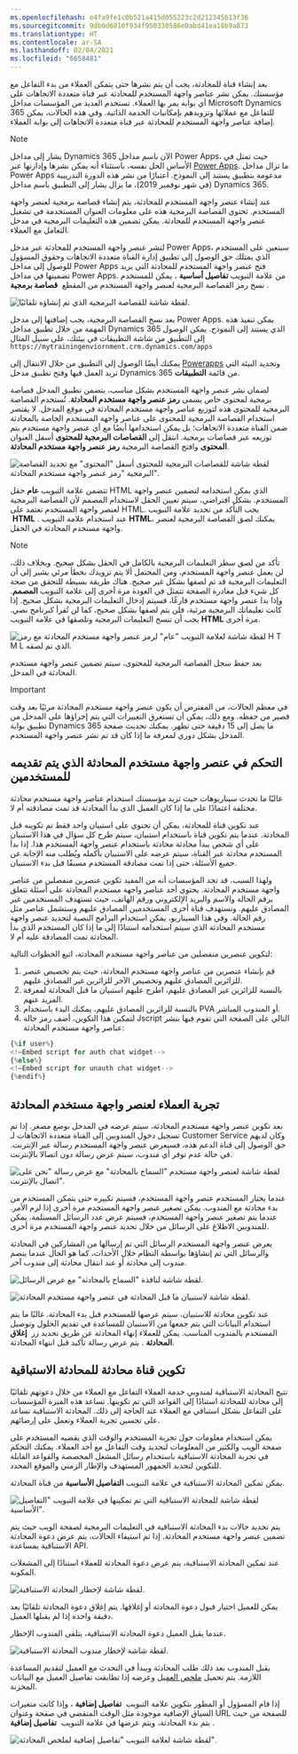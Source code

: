```yaml
---
ms.openlocfilehash: e4fa9fe1c0b521a415d055223c2d212345613f36
ms.sourcegitcommit: 9db0d6810f934f950330586e0abd41ea18b9a873
ms.translationtype: HT
ms.contentlocale: ar-SA
ms.lasthandoff: 02/04/2021
ms.locfileid: "6658481"
---
```

بعد إنشاء قناة للمحادثة، يجب أن يتم نشرها حتى يتمكن العملاء من بدء التفاعل مع مؤسستك. يمكن نشر عناصر واجهة المستخدم للمحادثة عبر قناة متعددة الاتجاهات على أي بوابة يمر بها العملاء. تستخدم العديد من المؤسسات مداخل Microsoft Dynamics 365 للتفاعل مع عملائها وتزويدهم بإمكانيات الخدمة الذاتية. وفي هذه الحالات، يمكن إضافة عناصر واجهة المستخدم للمحادثة عبر قناة متعددة الاتجاهات إلى بوابة العملاء.

> [!NOTE]
> يشار إلى مداخل Dynamics 365 الآن باسم مداخل Power Apps، حيث تمثل في الأساس الحل نفسه، باستثناء أنه يمكن نشرها وإدارتها عبر [Power Apps](https://make.powerapps.com/?azure-portal=true). ما تزال مداخل Power Apps مدعومة بتطبيق يستند إلى النموذج. اعتبارًا من نشر هذه الدورة التدريبية (في شهر نوفمبر 2019)، ما يزال يشار إلى التطبيق باسم مداخل Dynamics 365. 

عند إنشاء عنصر واجهة المستخدم للمحادثة، يتم إنشاء قصاصة برمجية لعنصر واجهة المستخدم. تحتوي القصاصة البرمجية هذه على معلومات العنوان المستخدمة في تشغيل عنصر واجهة المستخدم للمحادثة. يمكن تضمين هذه التعليمات البرمجية في مدخل التعامل مع العملاء.

لنشر عنصر واجهة المستخدم للمحادثة عبر مدخل Power Apps، سيتعين على المستخدم الذي يمتلك حق الوصول إلى تطبيق إدارة القناة متعددة الاتجاهات وحقوق المسؤول للوصول إلى مداخل Power Apps فتح عنصر واجهة المستخدم للمحادثة التي يريد تضمينها في مداخل Power Apps. من علامة التبويب **تفاصيل أساسية** ، يمكن للمستخدم نسخ رمز القصاصة البرمجية لعنصر واجهة المستخدم من المقطع  **قصاصة برمجية** .

![لقطة شاشة للقصاصة البرمجية الذي تم إنشاؤه تلقائيًا.](../media/chat-5-1.png)

بعد نسخ القصاصة البرمجية، يجب إضافتها إلى مدخل Power Apps. يمكن تنفيذ هذه المهمة من خلال تطبيق مداخل Dynamics 365 الذي يستند إلى النموذج. يمكن الوصول إلى التطبيق من شاشة التطبيقات في بيئتك، على سبيل المثال `https://mytrainingenviornment.crm.dynamics.com/apps`

يمكنك أيضًا الوصول إلى التطبيق من خلال الانتقال إلى [Powerapps](https://make.powerapps.com/?azure-portal=true) وتحديد البيئة التي تريد العمل فيها وفتح تطبيق مدخل Dynamics 365 من قائمة **التطبيقات**.

لضمان نشر عنصر واجهة المستخدم بشكل مناسب، يتضمن تطبيق المدخل قصاصة برمجية لمحتوى خاص يسمى **رمز عنصر واجهة مستخدم المحادثة**. تُستخدم القصاصة البرمجية للمحتوى هذه لتوزيع عناصر واجهة مستخدم المحادثة في موقع المدخل. لا يقتصر استخدام القصاصة البرمجية للمحتوى على عناصر واجهة المستخدم الخاصة بالمحادثة ضمن القناة متعددة الاتجاهات؛ بل يمكن استخدامها أيضًا مع أي عنصر واجهة مستخدم يتم توزيعه عبر قصاصات برمجية. انتقل إلى **القصاصات البرمجية للمحتوى** أسفل العنوان **المحتوى** وافتح القصاصة البرمجية **رمز عنصر واجهة مستخدم المحادثة**. 

![لقطة شاشة للقصاصات البرمجية للمحتوى أسفل "المحتوى" مع تحديد القصاصة البرمجية "رمز عنصر واجهة مستخدم المحادثة".](../media/chat-5-2.png)

تتضمن علامة التبويب **عام** حقل HTML الذي يمكن استخدامه لتضمين عنصر واجهة المستخدم. بشكل افتراضي، سيتم تعيين الحقل لاستخدام المصمم لأن القصاصة البرمجية لعنصر واجهة المستخدم تعتمد على HTML. يجب التأكد من تحديد علامة التبويب  **HTML** . عند استخدام علامة التبويب **HTML‎**، يمكنك لصق القصاصة البرمجية لعنصر واجهة مستخدم المحادثة في الحقل.

> [!NOTE]
> تأكد من لصق سطر التعليمات البرمجية بالكامل في الحقل بشكل صحيح. وبخلاف ذلك، لن يعمل عنصر واجهة المستخدم، ومن المحتمل ألا يتم تزويدك بخطأ مرئي يشير إلى أن التعليمات البرمجية قد تم لصقها بشكل غير صحيح. هناك طريقة بسيطة للتحقق من صحة كل شيء قبل مغادرة الصفحة تتمثل في العودة مرة أخرى إلى علامة التبويب **المصمم**. وإذا بدا عنصر واجهة مستخدم فارغًا، فسيتم إدخال التعليمات البرمجية بشكل صحيح. إذا كانت تعليماتك البرمجية مرئية، فلن يتم لصقها بشكل صحيح، كما لن تُقرأ كبرنامج نصي. يجب أن تنسخ التعليمات البرمجية وتلصقها في علامة التبويب **HTML** مرة أخرى.

![لقطة شاشة لعلامة التبويب "عام" لرمز عنصر واجهة مستخدم المحادثة مع رمز H T M L الذي تم لصقه.](../media/chat-5-3.png)

بعد حفظ سجل القصاصة البرمجية للمحتوى، سيتم تضمين عنصر واجهة مستخدم المحادثة في المدخل.

> [!IMPORTANT]
> في معظم الحالات، من المفترض أن يكون عنصر واجهة مستخدم المحادثة مرئيًا بعد وقت قصير من حفظه. ومع ذلك، يمكن أن تستغرق التغييرات التي يتم إجراؤها على المدخل من تطبيق بوابة Dynamics 365 ما يصل إلى 15 دقيقة حتى تظهر. يمكنك تحديث صفحة المدخل بشكل دوري لمعرفة ما إذا كان قد تم نشر عنصر واجهة المستخدم.

## <a name="control-which-chat-widget-is-presented-to-users"></a>التحكم في عنصر واجهة مستخدم المحادثة الذي يتم تقديمه للمستخدمين

غالبًا ما تحدث سيناريوهات حيث تريد مؤسستك استخدام عناصر واجهة مستخدم محادثة مختلفة اعتمادًا على ما إذا كان العميل الذي بدأ المحادثة قد تمت مصادقته أم لا.  

عند تكوين قناة للمحادثة، يمكن أن تحتوي على استبيان واحد فقط تم تكوينه قبل المحادثة. عندما يتم تكوين قناة باستخدام استبيان، سيتم طرح كل سؤال في هذا الاستبيان على أي شخص يبدأ محادثة محادثة باستخدام عنصر واجهة المستخدم هذا. إذا بدأ المستخدم محادثة عبر القناة، سيتم عرضه على الاستبيان بأكمله ويُطلب منه الإجابة عن جميع الأسئلة، حتى إذا تمت مصادقة المستخدم مسبقًا قبل بدء الاستبيان.  

ولهذا السبب، قد تجد المؤسسات أنه من المفيد تكوين عنصرين منفصلين من عناصر واجهة مستخدم المحادثة. يحتوي أحد عناصر واجهة مستخدم المحادثة على أسئلة تتعلق برقم الحالة والاسم والبريد الإلكتروني ورقم الهاتف، حيث تستهدف المستخدمين غير المصادق عليهم. وتستهدف قناة أخرى المستخدمين المصادق عليهم وستشمل عناصر مثل رقم الحالة. وفي هذا السيناريو، يمكن استخدام البرامج النصية لتحديد عنصر واجهة مستخدم المحادثة الذي سيتم استخدامه استنادًا إلى ما إذا كان المستخدم الذي بدأ المحادثة تمت المصادقة عليه أم لا.    

لتكوين عنصرين منفصلين من عناصر واجهة مستخدم المحادثة، اتبع الخطوات التالية: 

1. قم بإنشاء عنصرين من عناصر واجهة مستخدم المحادثة، حيث يتم تخصيص عنصر للزائرين المصادق عليهم وتخصيص الآخر للزائرين غير المصادق عليهم. 
2. بالنسبة للزائرين غير المصادق عليهم، اطرح عليهم استبيان ما قبل المحادثة لمعرفة المزيد عنهم. 
3. بالنسبة للزائرين المصادق عليهم، يمكنك البدء باستخدام PVA أو المندوب المباشر. 
4. لتمكين هذا التكوين، أضف رمز حالة Jscript التالي على الصفحة التي تقوم فيها بنشر عناصر واجهة مستخدم المحادثة: 

``` javascript 
{%if user%}
<!—Embed script for auth chat widget-->
{%else%}
<!—Embed script for unauth chat widget-->
{%endif%}
```

## <a name="customer-experience-of-chat-widget"></a>تجربة العملاء لعنصر واجهة مستخدم المحادثة

بعد تكوين عنصر واجهة مستخدم المحادثة، سيتم عرضه في المدخل بوضع مصغر. إذا تم تسجيل دخول المندوبين إلى القناة متعددة الاتجاهات لـ Customer Service وكان لديهم حق الوصول إلى قناة الدعم هذه، فسيعرض عنصر واجهة المستخدم رسالة عبر الإنترنت. في حالة عدم توفر أي مندوب، سيتم عرض رسالة دون اتصالا بالإنترنت.

![لقطة شاشة لعنصر واجهة مستخدم "السماح بالمحادثة" مع عرض رسالة "نحن على اتصال بالإنترنت".](../media/chat-5-4.png)

عندما يختار المستخدم عنصر واجهة المستخدم، فسيتم تكبيره حتى يتمكن المستخدم من بدء محادثة مع المندوب. يمكن تصغير عنصر واجهة المستخدم مرة أخرى إذا لزم الأمر. عندما يتم تصغير عنصر واجهة المستخدم، فسيتم عرض عدد الرسائل المستلمة. يمكن للمندوبين الاطلاع على الرسائل من خلال تحديد عنصر واجهة المستخدم مرة أخرى.

يعرض عنصر واجهة المستخدم الرسائل التي تم إرسالها من المشاركين في المحادثة والرسائل التي تم إنشاؤها بواسطة النظام خلال الأحداث، كما هو الحال عندما ينضم مندوب إلى محادثة أو عند انتقال محادثة إلى مندوب آخر.

![لقطة شاشة لنافذة "السماح بالمحادثة" مع عرض الرسائل.](../media/chat-5-5.png)

![لقطة شاشة لاستبيان ما قبل المحادثة في عنصر واجهة مستخدم المحادثة.](../media/chat-5-6.png)

عند تكوين محادثة للاستبيان، سيتم عرضها للمستخدم قبل بدء المحادثة. غالبًا ما يتم استخدام البيانات التي يتم جمعها من الاستبيان للمساعدة في تقديم الحلول وتوصيل المستخدم بالمندوب المناسب. يمكن للعملاء إنهاء المحادثة عن طريق تحديد زر  **إغلاق المحادثة** . يتم عرض رسالة تأكيد قبل انتهاء المحادثة.

## <a name="configure-a-chat-channel-for-proactive-chat"></a>تكوين قناة محادثة للمحادثة الاستباقية

تتيح المحادثة الاستباقية لمندوبي خدمة العملاء التفاعل مع العملاء من خلال دعوتهم تلقائيًا إلى محادثة للمحادثة استنادًا إلى القواعد التي تم تكوينها. تساعد هذه الميزة المؤسسات على التفاعل بشكل استباقي مع العملاء عند الحاجة إلى ذلك. المحادثة الاستباقية تساعد على تحسين تجربة العملاء وتعمل على إرضائهم.

يمكن استخدام معلومات حول تجربة المستخدم والوقت الذي يقضيه المستخدم على صفحة الويب والكثير من المعلومات لتحديد وقت التفاعل مع أحد العملاء. يمكنك التحكم في تجربة المحادثة الاستباقية باستخدام رسائل المشغل المخصصة والقواعد القابلة للتكوين لتحديد الجمهور المستهدف والإطار الزمني والموقع المحدد.

يمكن تمكين المحادثة الاستباقية في علامة التبويب **التفاصيل الأساسية** من قناة المحادثة.

![لقطة شاشة للمحادثة الاستباقية التي تم تمكينها في علامة التبويب "التفاصيل الأساسية".](../media/chat-5-7.png)

يتم تحديد حالات بدء المحادثة الاستباقية في التعليمات البرمجية لصفحة الويب حيث يتم تضمين عنصر واجهة مستخدم المحادثة. إذا تم استيفاء الحالات، يتم عرض دعوة المحادثة الاستباقية بمساعدة API.

عند تمكين المحادثة الاستباقية، يتم عرض دعوة المحادثة للعملاء استنادًا إلى المشغلات المكونة.

![لقطة شاشة لإخطار المحادثة الاستباقية.](../media/chat-5-8.png)

يمكن للعميل اختيار قبول دعوة المحادثة أو إغلاقها. يتم إغلاق دعوة المحادثة تلقائيًا بعد دقيقة واحدة إذا لم يقبلها العميل.

عندما يقبل العميل دعوة المحادثة الاستباقية، يتلقى المندوب الإخطار.

![لقطة شاشة لإخطار مندوب المحادثة الاستباقية.](../media/chat-5-9.png)

يقبل المندوب بعد ذلك طلب المحادثة ويبدأ في التحدث مع العميل لتقديم المساعدة اللازمة. يتم تحميل [ملخص العميل](https://docs.microsoft.com/dynamics365/omnichannel/agent/agent-oc/oc-customer-summary/?azure-portal=true) وعرضه إذا تطابقت تفاصيل العميل مع البيانات المخزنة.

إذا قام المسؤول أو المطور بتكوين علامة التبويب  **تفاصيل إضافية** ، وإذا كانت متغيرات السياق الإضافية موجودة مثل الوقت المنقضي في صفحة وعنوان URL للصفحة من حيث يتم بدء المحادثة، ويتم عرضها في علامة التبويب  **تفاصيل إضافية** .

![لقطة شاشة لعلامة التبويب "تفاصيل إضافية لملخص المحادثة".](../media/chat-5-10.png)